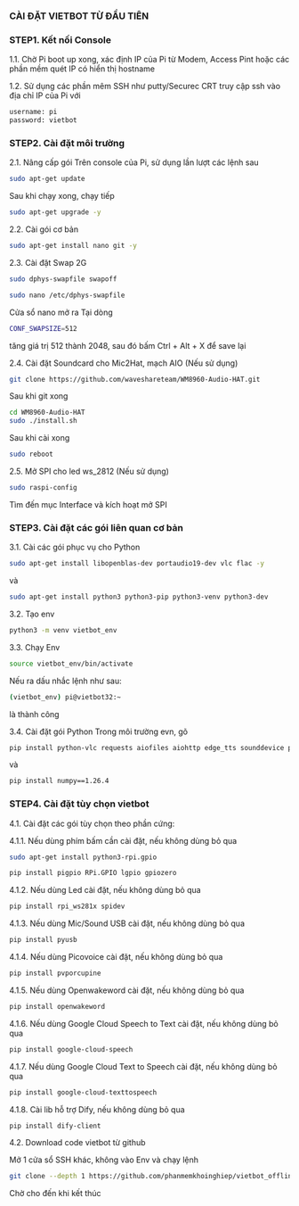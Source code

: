 ### CÀI ĐẶT VIETBOT TỪ ĐẦU TIÊN

### STEP1. Kết nối Console

1.1. Chờ Pi boot up xong, xác định IP của Pi từ Modem, Access Pint hoặc các phần mềm quét IP có hiển thị hostname

1.2. Sử dụng các phần mêm SSH như putty/Securec CRT truy cập ssh vào địa chỉ IP của Pi với 

```sh
username: pi
password: vietbot
```
### STEP2. Cài đặt môi trường

2.1. Nâng cấp gói
Trên console của Pi, sử dụng lần lượt các lệnh sau

```sh
sudo apt-get update
```
Sau khi chạy xong, chạy tiếp
```sh
sudo apt-get upgrade -y
```
2.2. Cài gói cơ bản
```sh
sudo apt-get install nano git -y
```
2.3. Cài đặt Swap 2G

```sh
sudo dphys-swapfile swapoff
```

```sh
sudo nano /etc/dphys-swapfile
```
Cửa sổ nano mở ra
Tại dòng 
```sh
CONF_SWAPSIZE=512
```
tăng giá trị 512 thành 2048, sau đó bấm Ctrl + Alt + X để save lại

2.4. Cài đặt Soundcard cho Mic2Hat, mạch AIO (Nếu sử dụng)
```sh
git clone https://github.com/waveshareteam/WM8960-Audio-HAT.git
```
Sau khi git xong
```sh
cd WM8960-Audio-HAT
sudo ./install.sh 
```
Sau khi cài xong
```sh
sudo reboot
```
2.5. Mở SPI cho led ws_2812 (Nếu sử dụng)
```sh
sudo raspi-config
```
Tìm đến mục Interface và kích hoạt mở SPI

### STEP3. Cài đặt các gói liên quan cơ bản
3.1. Cài các gói phục vụ cho Python

```sh
sudo apt-get install libopenblas-dev portaudio19-dev vlc flac -y
```
và
```sh
sudo apt-get install python3 python3-pip python3-venv python3-dev 
```

3.2. Tạo env
```sh
python3 -m venv vietbot_env
```
3.3. Chạy Env
```sh
source vietbot_env/bin/activate
```
Nếu ra dấu nhắc lệnh như sau:
```sh
(vietbot_env) pi@vietbot32:~ 
```
là thành công

3.4. Cài đặt gói Python
Trong môi trường evn, gõ
```sh
pip install python-vlc requests aiofiles aiohttp edge_tts sounddevice pyalsaaudio SpeechRecognition pathlib2 google-cloud gTTS fuzzywuzzy websocket-client Quart python-Levenshtein pvrecorder
```
và

```sh
pip install numpy==1.26.4
```

### STEP4. Cài đặt tùy chọn vietbot
4.1. Cài đặt các gói tùy chọn theo phần cứng:

4.1.1. Nếu dùng phím bấm cần cài đặt, nếu không dùng bỏ qua

```sh
sudo apt-get install python3-rpi.gpio 
```
```sh
pip install pigpio RPi.GPIO lgpio gpiozero
```
4.1.2. Nếu dùng Led cài đặt, nếu không dùng bỏ qua

```sh
pip install rpi_ws281x spidev
```
4.1.3. Nếu dùng Mic/Sound USB cài đặt, nếu không dùng bỏ qua

```sh
pip install pyusb
```
4.1.4. Nếu dùng Picovoice cài đặt, nếu không dùng bỏ qua

```sh
pip install pvporcupine
```
4.1.5. Nếu dùng Openwakeword cài đặt, nếu không dùng bỏ qua

```sh
pip install openwakeword
```
4.1.6. Nếu dùng Google Cloud Speech to Text cài đặt, nếu không dùng bỏ qua

```sh
pip install google-cloud-speech
```
4.1.7. Nếu dùng Google Cloud Text to Speech cài đặt, nếu không dùng bỏ qua

```sh
pip install google-cloud-texttospeech
```
4.1.8. Cài lib hỗ trợ Dify, nếu không dùng bỏ qua

```sh
pip install dify-client
```

4.2. Download code vietbot từ github

Mở 1 cửa sổ SSH khác, không vào Env và chạy lệnh

```sh
git clone --depth 1 https://github.com/phanmemkhoinghiep/vietbot_offline.git
```
Chờ cho đến khi kết thúc


